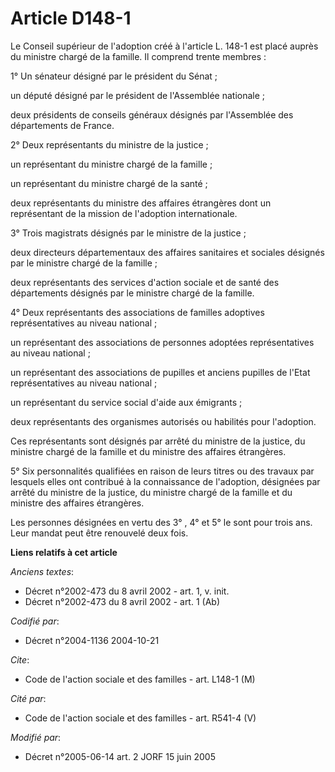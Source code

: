 # Article D148-1

Le Conseil supérieur de l'adoption créé à l'article L. 148-1 est placé auprès du ministre chargé de la famille. Il comprend
trente membres :

1° Un sénateur désigné par le président du Sénat ;

un député désigné par le président de l'Assemblée nationale ;

deux présidents de conseils généraux désignés par l'Assemblée des départements de France.

2° Deux représentants du ministre de la justice ;

un représentant du ministre chargé de la famille ;

un représentant du ministre chargé de la santé ;

deux représentants du ministre des affaires étrangères dont un représentant de la mission de l'adoption internationale.

3° Trois magistrats désignés par le ministre de la justice ;

deux directeurs départementaux des affaires sanitaires et sociales désignés par le ministre chargé de la famille ;

deux représentants des services d'action sociale et de santé des départements désignés par le ministre chargé de la famille.

4° Deux représentants des associations de familles adoptives représentatives au niveau national ;

un représentant des associations de personnes adoptées représentatives au niveau national ;

un représentant des associations de pupilles et anciens pupilles de l'Etat représentatives au niveau national ;

un représentant du service social d'aide aux émigrants ;

deux représentants des organismes autorisés ou habilités pour l'adoption.

Ces représentants sont désignés par arrêté du ministre de la justice, du ministre chargé de la famille et du ministre des
affaires étrangères.

5° Six personnalités qualifiées en raison de leurs titres ou des travaux par lesquels elles ont contribué à la connaissance
de l'adoption, désignées par arrêté du ministre de la justice, du ministre chargé de la famille et du ministre des affaires
étrangères.

Les personnes désignées en vertu des 3° , 4° et 5° le sont pour trois ans. Leur mandat peut être renouvelé deux fois.

**Liens relatifs à cet article**

_Anciens textes_:

  - Décret n°2002-473 du 8 avril 2002 - art. 1, v. init.
  - Décret n°2002-473 du 8 avril 2002 - art. 1 (Ab)

_Codifié par_:

  - Décret n°2004-1136 2004-10-21

_Cite_:

  - Code de l'action sociale et des familles - art. L148-1 (M)

_Cité par_:

  - Code de l'action sociale et des familles - art. R541-4 (V)

_Modifié par_:

  - Décret n°2005-06-14 art. 2 JORF 15 juin 2005
